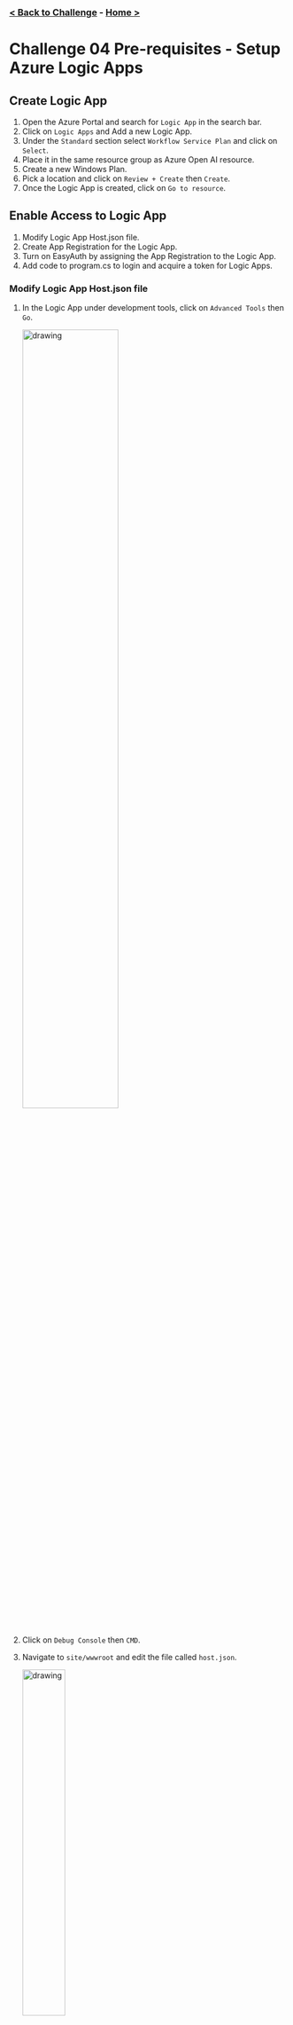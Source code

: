 ### [< Back to Challenge](./Challenge-04.md) - **[Home ](./README.md)** [>]()

# Challenge 04 Pre-requisites - Setup Azure Logic Apps

## Create Logic App

1. Open the Azure Portal and search for `Logic App` in the search bar.
1. Click on `Logic Apps` and Add a new Logic App.
1. Under the  `Standard` section select `Workflow Service Plan` and click on `Select`.
1. Place it in the same resource group as Azure Open AI resource.
1. Create a new Windows Plan.
1. Pick a location and click on `Review + Create` then `Create`.
1. Once the Logic App is created, click on `Go to resource`.

## Enable Access to Logic App

1. Modify Logic App Host.json file.
2. Create App Registration for the Logic App.
3. Turn on EasyAuth by assigning the App Registration to the Logic App.
4. Add code to program.cs to login and acquire a token for Logic Apps.

### Modify Logic App Host.json file

1. In the Logic App under development tools, click on `Advanced Tools` then `Go`.

    <img src="./Resources/images/anonymousaccess.png" alt="drawing" width="60%"/>

1. Click on `Debug Console` then `CMD`.
1. Navigate to `site/wwwroot` and edit the file called `host.json`.

    <img src="./Resources/images/kudu.png" alt="drawing" width="40%"/>

1. Click the edit icon for the host.json file.

    <img src="./Resources/images/edit.png" alt="drawing" width="40%"/>

1. Replace all the code in the file with the code below and click on `Save`.

    ```json
    {
        "version": "2.0",
        "extensionBundle": {
            "id": "Microsoft.Azure.Functions.ExtensionBundle.Workflows",
            "version": "[1.*, 2.0.0)"
        },
        "extensions": {
            "http": {
                "routePrefix": ""
            },
            "workflow": {
                "MetadataEndpoints": {
                    "plugin": {
                        "enable": true,
                        "Authentication": {
                            "Type": "Anonymous"
                        }
                    },
                    "openapi": {
                        "enable": true,
                        "Authentication": {
                            "Type": "Anonymous"
                        }
                    }
                },
                "Settings": {
                    "Runtime.Triggers.RequestTriggerDefaultApiVersion": "2020-05-01-preview"
                }
            }
        }
    }
    ```

### Create App Registration for the Logic App

1. Navigate to the Azure Portal and search for `App Registrations` in the search bar.
1. Click on `New registration` and give it a name like `LogicAppAuth`, then click on `Register`.
1. Under Authentication click on `Add a platform` then click on `Mobile and desktop applications`. Then add a redirect URI of your app, it should be `http://localhost:5280`.
1. Under Expose an API click on `Add a scope`, then click `Save and Continue`.
1. Give it a name like `SKLogicApp`, check `Admins and users`, fill in the remaining fields and click on `Add scope`.
1. The scope will be used in the Semantic Kernel app to access the Logic App.
1. Capture the `Application (client) ID` and `Directory (tenant) ID` from the App Registration Overview section. Then add it to the secrets manager in the Semantic Kernel app or appsettings.json file.

    <img src="./Resources/images/appregistration.png" alt="drawing" width="60%"/>

1. Capture the `Scope` from the App Registration found under the `Expose an API` section. Then add it to the secrets manager in the Semantic Kernel app or appsettings.json file.

    <img src="./Resources/images/scope.png" alt="drawing" width="60%"/>


### Turn on EasyAuth by assigning the App Registration to the Logic App

1. Navigate back to the Logic App in the Azure Portal.
1. Under `Settings` click on `Authentication` then click on `Add identity provider`.
1. Select `Microsoft` and click on `Add`.
1. Using the information from the App Registration, fill in the following fields:
    - `Client ID`
    - `Issuer URL`
        - Copy this `https://sts.windows.net/{yourtenantid}` and replace `{yourtenantid}` with your tenant id.
    - `Allowed token audiences` 
        - Copy this `api://{yourclientid}` and replace `{yourclientid}` with your client id.
1. Next the 3 selections will be as follows:
    - `Allow requests only from this application itself`
    - `Allow requests from any identity`
    - `Use default restrictions based on issuer`
1. Click on `Save`.

### Add code to Program.cs to login and acquire a token for Logic Apps

1. In the Semantic Kernel app, navigate to the `Program.cs` file.
1. Register your Tenant ID, Client ID, and Scope in secrets manager.
1. You will find this code commented out in the Program.cs file. Uncomment it and ensure you have the correct values in the secrets manager or appsettings.json file.

    ```csharp
    // Challenge 4: Logic App
    string ClientId = config["LOGIC_APP_CLIENT_ID"]!;
    string TenantId = config["TENANT_ID"]!;
    string Scope = config["LOGIC_APP_SCOPE"]!;
    string Authority = $"https://login.microsoftonline.com/{TenantId}";
    string[] Scopes = { Scope };

    AuthenticationResult authResult = null;
    var publicClient = PublicClientApplicationBuilder.Create(ClientId)
                .WithAuthority(Authority)
                .WithDefaultRedirectUri() // Uses http://localhost for a console app
                .Build();
    try {
        authResult = await publicClient.AcquireTokenInteractive(Scopes).WithPrompt(Prompt.SelectAccount).ExecuteAsync();
    }
    catch (MsalException ex) {
        Console.WriteLine("An error occurred acquiring the token: " + ex.Message);
    }
    ```

## Logic App Workflow

1. Navigate back to the Logic App in the Azure Portal.
1. Under `Workflow` click on `Workflows` then click on `Add`.
1. Give it a name like `GetWorkItems` and click on `Stateless` then `Create`.
1. In the Overview tab turn on `Enable Debug Mode`.

    <img src="./Resources/images/debugmode.png" alt="drawing" width="60%"/>

1. Expand Developer, Click on `Designer` then click on `Add a trigger`.

    <img src="./Resources/images/addtrigger.png" alt="drawing" width="60%"/>

1. Search for `Request` and click on `When an HTTP request is received`.
1. Change the Verb to Post.

    <img src="./Resources/images/post.png" alt="drawing" width="60%"/>

1. Next click on `Add an action` and search for `Azure DevOps` then click on `Get query results`. In the future you can swap this out for a different action. Right now we are getting you to a working Logic App.

    <img src="./Resources/images/addanaction.png" alt="drawing" width="60%"/>

1. Click on `Sign in`, if you have a popup blocker you might have to allow popups.

    <img src="./Resources/images/popupblocker.png" alt="drawing" width="60%"/>

1. Select the organization and project you created earlier and then navigate to the `Assigned to me` query as seen below. Or use any query you like that is available in the Azure DevOps project.

    <img src="./Resources/images/assignedtome.png" alt="drawing" width="60%"/>

1. Click on `Add an action` and search for `Request` then click on `Response`.

    <img src="./Resources/images/respond.png" alt="drawing" width="60%"/>

1. In the body text field we will use dynamic content to add the `Body` from the `Get query results` action to the `Body` of the `Response` action.

    <img src="./Resources/images/responsedc.png" alt="drawing" width="60%"/>

1. Save your Logic App. Now a url will be generated on the `When an HTTP request is received` trigger. Copy this url. Paste it in a browser or HTTP client like Postman to test the Logic App.

    <img src="./Resources/images/test.png" alt="drawing" width="60%"/>

1. Lastly, you will need the swagger URI for the challenge. Using the URL you copied from the last step, replace everything after `.com/` with `swagger.json`. This will give you the swagger URI for the Logic App. Here is an example:

    ```csharp
    // Before
    "https://aoai2.azurewebsites.net:443/get_work_items/triggers/get_workitems/invoke?api-version=2022-05-01&sp=Sample%2Frun&sv=1.0&sig=samplesignature"

    // After
    "https://aoai2.azurewebsites.net:443/swagger.json"
    ```

## Success Criteria

1. Successfully create a new Logic App in the Azure Portal.
1. Successfully call the Logic App from a HTTP client like Postman.

### **[Next](./Challenge-04.md)** [>]()
